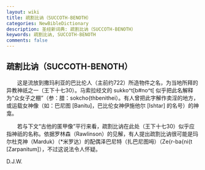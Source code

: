```yaml
---
layout: wiki
title: 疏割比讷（SUCCOTH-BENOTH）
categories: NewBibleDictionary
description: 圣经新词典: 疏割比讷（SUCCOTH-BENOTH）
keywords: 疏割比讷, SUCCOTH-BENOTH
comments: false
---
```


## 疏割比讷（SUCCOTH-BENOTH）

　　这是流放到撒玛利亚的巴比伦人（主前约722）所造物件之名，为当地所拜的异教神祇之一（王下十七30）。马索拉经文的 sukko^t[b#no^t[ 似乎把此名解释为“众女子之棚”（参：腊：sokcho{thbenithei）。有人曾把此字解作卖淫的地方，或运载女神像（如：巴尼图 [Banitu]，巴比伦女神伊施他尔 [Ishtar] 的名号）的神龛。

　　若与下文“古他的匿甲像”平行来看，疏割比讷在此处（王下十七30）似乎应指神祇的名称。依据罗林森（Rawlinson）的见解，有人提出疏割比讷很可能是玛尔杜克神（Marduk）（*米罗达）的配偶泽巴尼特（扎巴尼图呣）（Ze{r-ba{ni{t [Zarpanitum]），不过这说法令人怀疑。

D.J.W.








